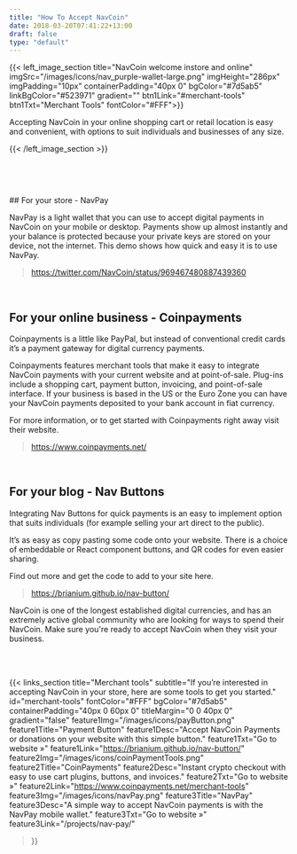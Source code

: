 ```yaml
---
title: "How To Accept NavCoin"
date: 2018-03-20T07:41:22+13:00
draft: false
type: "default"
---
```

{{< left_image_section
    title="NavCoin welcome instore and online"
    imgSrc="/images/icons/nav_purple-wallet-large.png"
    imgHeight="286px"
    imgPadding="10px"
    containerPadding="40px 0"
    bgColor="#7d5ab5"
    linkBgColor="#523971"
    gradient=""
    btn1Link="#merchant-tools"
    btn1Txt="Merchant Tools"
    fontColor="#FFF">}}
    <p>Accepting NavCoin in your online shopping cart or retail location is easy and convenient, with options to suit individuals and businesses of any size. </p>
{{< /left_image_section >}}



<p style="color:blue;opacity: 0">random</p>
<p style="color:blue;opacity: 0">random</p>
<section class="container">
## For your store - NavPay

NavPay is a light wallet that you can use to accept digital payments in NavCoin on your mobile or desktop. Payments show up almost instantly and your balance is protected because your private keys are stored on your device, not the internet. This demo shows how quick and easy it is to use NavPay. 

><https://twitter.com/NavCoin/status/969467480887439360>

<br>

## For your online business - Coinpayments

Coinpayments is a little like PayPal, but instead of conventional credit cards it’s a payment gateway for digital currency payments. 

Coinpayments features merchant tools that make it easy to integrate NavCoin payments with your current website and at point-of-sale. Plug-ins include a shopping cart, payment button, invoicing, and point-of-sale interface. If your business is based in the US or the Euro Zone you can have your NavCoin payments deposited to your bank account in fiat currency.

For more information, or to get started with Coinpayments right away visit their website. 

><https://www.coinpayments.net/>

<br>

## For your blog - Nav Buttons

Integrating Nav Buttons for quick payments is an easy to implement option that suits individuals (for example selling your art direct to the public). 

It’s as easy as copy pasting some code onto your website. There is a choice of embeddable or React component buttons, and QR codes for even easier sharing.

Find out more and get the code to add to your site here. 

><https://brianium.github.io/nav-button/>

NavCoin is one of the longest established digital currencies, and has an extremely active global community who are looking for ways to spend their NavCoin. Make sure you're ready to accept NavCoin when they visit your business.


<br /><br />
</section>


{{< links_section
    title="Merchant tools"
    subtitle="If you’re interested in accepting NavCoin in your store, here are some tools to get you started."
    id="merchant-tools"
    fontColor="#FFF"
    bgColor="#7d5ab5"
    containerPadding="40px 0 60px 0"
    titleMargin="0 0 40px 0"
    gradient="false"
    feature1Img="/images/icons/payButton.png"
    feature1Title="Payment Button"
    feature1Desc="Accept NavCoin Payments or donations on your website with this simple button."
    feature1Txt="Go to website »"
    feature1Link="https://brianium.github.io/nav-button/"
    feature2Img="/images/icons/coinPaymentTools.png"
    feature2Title="CoinPayments"
    feature2Desc="Instant crypto checkout with easy to use cart plugins, buttons, and invoices."
    feature2Txt="Go to website »"
    feature2Link="https://www.coinpayments.net/merchant-tools"
    feature3Img="/images/icons/navPay.png"
    feature3Title="NavPay"
    feature3Desc="A simple way to accept NavCoin payments is with the NavPay mobile wallet."
    feature3Txt="Go to website »"
    feature3Link="/projects/nav-pay/"
>}}
